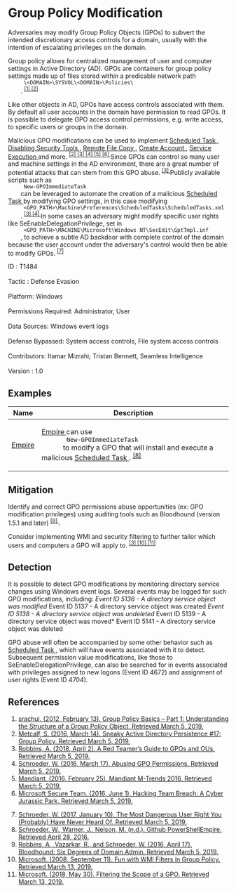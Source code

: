 <div class="container-fluid">
 <h1>
  Group Policy Modification
 </h1>
 <div class="row">
  <div class="col-md-8 description-body">
   <p>
    Adversaries may modify Group Policy Objects (GPOs) to subvert the intended discretionary access controls for a domain, usually with the intention of escalating privileges on the domain.
   </p>
   <p>
    Group policy allows for centralized management of user and computer settings in Active Directory (AD). GPOs are containers for group policy settings made up of files stored within a predicable network path
    <code>
     \&lt;DOMAIN&gt;\SYSVOL\&lt;DOMAIN&gt;\Policies\
    </code>
    .
    <span class="scite-citeref-number" data-reference="TechNet Group Policy Basics" id="scite-ref-1-a">
     <sup>
      <a aria-describedby="qtip-0" data-hasqtip="0" href="https://blogs.technet.microsoft.com/musings_of_a_technical_tam/2012/02/13/group-policy-basics-part-1-understanding-the-structure-of-a-group-policy-object/" target="_blank">
       [1]
      </a>
     </sup>
    </span>
    <span class="scite-citeref-number" data-reference="ADSecurity GPO Persistence 2016" id="scite-ref-2-a">
     <sup>
      <a aria-describedby="qtip-1" data-hasqtip="1" href="https://adsecurity.org/?p=2716" target="_blank">
       [2]
      </a>
     </sup>
    </span>
   </p>
   <p>
    Like other objects in AD, GPOs have access controls associated with them. By default all user accounts in the domain have permission to read GPOs. It is possible to delegate GPO access control permissions, e.g. write access, to specific users or groups in the domain.
   </p>
   <p>
    Malicious GPO modifications can be used to implement
    <a href="https://attack.mitre.org/techniques/T1053">
     Scheduled Task
    </a>
    ,
    <a href="https://attack.mitre.org/techniques/T1089">
     Disabling Security Tools
    </a>
    ,
    <a href="https://attack.mitre.org/techniques/T1105">
     Remote File Copy
    </a>
    ,
    <a href="https://attack.mitre.org/techniques/T1136">
     Create Account
    </a>
    ,
    <a href="https://attack.mitre.org/techniques/T1035">
     Service Execution
    </a>
    and more.
    <span class="scite-citeref-number" data-reference="ADSecurity GPO Persistence 2016" id="scite-ref-2-a">
     <sup>
      <a aria-describedby="qtip-1" data-hasqtip="1" href="https://adsecurity.org/?p=2716" target="_blank">
       [2]
      </a>
     </sup>
    </span>
    <span class="scite-citeref-number" data-reference="Wald0 Guide to GPOs" id="scite-ref-3-a">
     <sup>
      <a aria-describedby="qtip-2" data-hasqtip="2" href="https://wald0.com/?p=179" target="_blank">
       [3]
      </a>
     </sup>
    </span>
    <span class="scite-citeref-number" data-reference="Harmj0y Abusing GPO Permissions" id="scite-ref-4-a">
     <sup>
      <a aria-describedby="qtip-3" data-hasqtip="3" href="http://www.harmj0y.net/blog/redteaming/abusing-gpo-permissions/" target="_blank">
       [4]
      </a>
     </sup>
    </span>
    <span class="scite-citeref-number" data-reference="Mandiant M Trends 2016" id="scite-ref-5-a">
     <sup>
      <a aria-describedby="qtip-4" data-hasqtip="4" href="https://www.fireeye.com/content/dam/fireeye-www/current-threats/pdfs/rpt-mtrends-2016.pdf" target="_blank">
       [5]
      </a>
     </sup>
    </span>
    <span class="scite-citeref-number" data-reference="Microsoft Hacking Team Breach" id="scite-ref-6-a">
     <sup>
      <a aria-describedby="qtip-5" data-hasqtip="5" href="https://www.microsoft.com/security/blog/2016/06/01/hacking-team-breach-a-cyber-jurassic-park/" target="_blank">
       [6]
      </a>
     </sup>
    </span>
    Since GPOs can control so many user and machine settings in the AD environment, there are a great number of potential attacks that can stem from this GPO abuse.
    <span class="scite-citeref-number" data-reference="Wald0 Guide to GPOs" id="scite-ref-3-a">
     <sup>
      <a aria-describedby="qtip-2" data-hasqtip="2" href="https://wald0.com/?p=179" target="_blank">
       [3]
      </a>
     </sup>
    </span>
    Publicly available scripts such as
    <code>
     New-GPOImmediateTask
    </code>
    can be leveraged to automate the creation of a malicious
    <a href="https://attack.mitre.org/techniques/T1053">
     Scheduled Task
    </a>
    by modifying GPO settings, in this case modifying
    <code>
     &lt;GPO_PATH&gt;\Machine\Preferences\ScheduledTasks\ScheduledTasks.xml
    </code>
    .
    <span class="scite-citeref-number" data-reference="Wald0 Guide to GPOs" id="scite-ref-3-a">
     <sup>
      <a aria-describedby="qtip-2" data-hasqtip="2" href="https://wald0.com/?p=179" target="_blank">
       [3]
      </a>
     </sup>
    </span>
    <span class="scite-citeref-number" data-reference="Harmj0y Abusing GPO Permissions" id="scite-ref-4-a">
     <sup>
      <a aria-describedby="qtip-3" data-hasqtip="3" href="http://www.harmj0y.net/blog/redteaming/abusing-gpo-permissions/" target="_blank">
       [4]
      </a>
     </sup>
    </span>
    In some cases an adversary might modify specific user rights like SeEnableDelegationPrivilege, set in
    <code>
     &lt;GPO_PATH&gt;\MACHINE\Microsoft\Windows NT\SecEdit\GptTmpl.inf
    </code>
    , to achieve a subtle AD backdoor with complete control of the domain because the user account under the adversary's control would then be able to modify GPOs.
    <span class="scite-citeref-number" data-reference="Harmj0y SeEnableDelegationPrivilege Right" id="scite-ref-7-a">
     <sup>
      <a aria-describedby="qtip-6" data-hasqtip="6" href="http://www.harmj0y.net/blog/activedirectory/the-most-dangerous-user-right-you-probably-have-never-heard-of/" target="_blank">
       [7]
      </a>
     </sup>
    </span>
   </p>
  </div>
  <div class="col-md-4">
   <div class="card">
    <div class="card-body">
     <div class="card-data">
      <span class="h5 card-title">
       ID
      </span>
      : T1484
      <br/>
      <br/>
     </div>
     <div class="card-data">
      <span class="h5 card-title">
      </span>
     </div>
     <div class="card-data">
      <span class="h5 card-title">
       Tactic
      </span>
      : Defense Evasion
      <br/>
      <br/>
     </div>
     <div class="card-data">
      <span class="h5 card-title">
       Platform:
      </span>
      Windows
      <br/>
      <br/>
     </div>
     <div class="card-data">
      <span class="h5 card-title">
      </span>
     </div>
     <div class="card-data">
      <span class="h5 card-title">
       Permissions Required:
      </span>
      Administrator, User
      <br/>
      <br/>
     </div>
     <div class="card-data">
      <span class="h5 card-title">
      </span>
     </div>
     <div class="card-data">
      <span class="h5 card-title">
       Data Sources:
      </span>
      Windows event logs
      <br/>
      <br/>
     </div>
     <div class="card-data">
      <span class="h5 card-title">
      </span>
     </div>
     <div class="card-data">
      <span class="h5 card-title">
      </span>
     </div>
     <div class="card-data">
      <span class="h5 card-title">
       Defense Bypassed:
      </span>
      System access controls, File system access controls
      <br/>
      <br/>
     </div>
     <div class="card-data">
      <span class="h5 card-title">
      </span>
     </div>
     <div class="card-data">
      <span class="h5 card-title">
      </span>
     </div>
     <div class="card-data">
      <span class="h5 card-title">
      </span>
     </div>
     <div class="card-data">
      <span class="h5 card-title">
       Contributors:
      </span>
      Itamar Mizrahi; Tristan Bennett, Seamless Intelligence
      <br/>
      <br/>
     </div>
     <div class="card-data">
      <span class="h5 card-title">
       Version
      </span>
      : 1.0
     </div>
    </div>
   </div>
  </div>
 </div>
 <h2 class="pt-3" id="examples">
  Examples
 </h2>
 <table class="table table-bordered table-light mt-2">
  <thead>
   <tr>
    <th scope="col">
     Name
    </th>
    <th scope="col">
     Description
    </th>
   </tr>
  </thead>
  <tbody class="bg-white">
   <tr>
    <td>
     <a href="https://attack.mitre.org/software/S0363">
      Empire
     </a>
    </td>
    <td>
     <p>
      <a href="https://attack.mitre.org/software/S0363">
       Empire
      </a>
      can use
      <code>
       New-GPOImmediateTask
      </code>
      to modify a GPO that will install and execute a malicious
      <a href="https://attack.mitre.org/techniques/T1053">
       Scheduled Task
      </a>
      .
      <span class="scite-citeref-number" data-reference="Github PowerShell Empire" id="scite-ref-8-a" onclick="scrollToRef('scite-8')">
       <sup>
        <a aria-describedby="qtip-7" data-hasqtip="7" href="https://github.com/PowerShellEmpire/Empire" target="_blank">
         [8]
        </a>
       </sup>
      </span>
     </p>
    </td>
   </tr>
  </tbody>
 </table>
 <h2 class="pt-3" id="mitigation">
  Mitigation
 </h2>
 <p>
  Identify and correct GPO permissions abuse opportunities (ex: GPO modification privileges) using auditing tools such as Bloodhound (version 1.5.1 and later)
  <span class="scite-citeref-number" data-reference="GitHub Bloodhound" id="scite-ref-9-a">
   <sup>
    <a aria-describedby="qtip-8" data-hasqtip="8" href="https://github.com/BloodHoundAD/BloodHound" target="_blank">
     [9]
    </a>
   </sup>
  </span>
  .
 </p>
 <p>
  Consider implementing WMI and security filtering to further tailor which users and computers a GPO will apply to.
  <span class="scite-citeref-number" data-reference="Wald0 Guide to GPOs" id="scite-ref-3-a">
   <sup>
    <a aria-describedby="qtip-2" data-hasqtip="2" href="https://wald0.com/?p=179" target="_blank">
     [3]
    </a>
   </sup>
  </span>
  <span class="scite-citeref-number" data-reference="Microsoft WMI Filters" id="scite-ref-10-a">
   <sup>
    <a aria-describedby="qtip-9" data-hasqtip="9" href="https://blogs.technet.microsoft.com/askds/2008/09/11/fun-with-wmi-filters-in-group-policy/" target="_blank">
     [10]
    </a>
   </sup>
  </span>
  <span class="scite-citeref-number" data-reference="Microsoft GPO Security Filtering" id="scite-ref-11-a">
   <sup>
    <a aria-describedby="qtip-10" data-hasqtip="10" href="https://docs.microsoft.com/en-us/previous-versions/windows/desktop/Policy/filtering-the-scope-of-a-gpo" target="_blank">
     [11]
    </a>
   </sup>
  </span>
 </p>
 <h2 class="pt-3" id="detection">
  Detection
 </h2>
 <p>
  It is possible to detect GPO modifications by monitoring directory service changes using Windows event logs. Several events may be logged for such GPO modifications, including:
  <em>
   Event ID 5136 - A directory service object was modified
  </em>
  Event ID 5137 - A directory service object was created
  <em>
   Event ID 5138 - A directory service object was undeleted
  </em>
  Event ID 5139 - A directory service object was moved* Event ID 5141 - A directory service object was deleted
 </p>
 <p>
  GPO abuse will often be accompanied by some other behavior such as
  <a href="https://attack.mitre.org/techniques/T1053">
   Scheduled Task
  </a>
  , which will have events associated with it to detect. Subsequent permission value modifications, like those to SeEnableDelegationPrivilege, can also be searched for in events associated with privileges assigned to new logons (Event ID 4672) and assignment of user rights (Event ID 4704).
 </p>
 <h2 class="pt-3" id="references">
  References
 </h2>
 <div class="row">
  <div class="col">
   <ol>
    <li>
     <span class="scite-citation" id="scite-1">
      <span class="scite-citation-text">
       <a class="external text" href="https://blogs.technet.microsoft.com/musings_of_a_technical_tam/2012/02/13/group-policy-basics-part-1-understanding-the-structure-of-a-group-policy-object/" name="scite-1" rel="nofollow" target="_blank">
        srachui. (2012, February 13). Group Policy Basics – Part 1: Understanding the Structure of a Group Policy Object. Retrieved March 5, 2019.
       </a>
      </span>
     </span>
    </li>
    <li>
     <span class="scite-citation" id="scite-2">
      <span class="scite-citation-text">
       <a class="external text" href="https://adsecurity.org/?p=2716" name="scite-2" rel="nofollow" target="_blank">
        Metcalf, S. (2016, March 14). Sneaky Active Directory Persistence #17: Group Policy. Retrieved March 5, 2019.
       </a>
      </span>
     </span>
    </li>
    <li>
     <span class="scite-citation" id="scite-3">
      <span class="scite-citation-text">
       <a class="external text" href="https://wald0.com/?p=179" name="scite-3" rel="nofollow" target="_blank">
        Robbins, A. (2018, April 2). A Red Teamer’s Guide to GPOs and OUs. Retrieved March 5, 2019.
       </a>
      </span>
     </span>
    </li>
    <li>
     <span class="scite-citation" id="scite-4">
      <span class="scite-citation-text">
       <a class="external text" href="http://www.harmj0y.net/blog/redteaming/abusing-gpo-permissions/" name="scite-4" rel="nofollow" target="_blank">
        Schroeder, W. (2016, March 17). Abusing GPO Permissions. Retrieved March 5, 2019.
       </a>
      </span>
     </span>
    </li>
    <li>
     <span class="scite-citation" id="scite-5">
      <span class="scite-citation-text">
       <a class="external text" href="https://www.fireeye.com/content/dam/fireeye-www/current-threats/pdfs/rpt-mtrends-2016.pdf" name="scite-5" rel="nofollow" target="_blank">
        Mandiant. (2016, February 25). Mandiant M-Trends 2016. Retrieved March 5, 2019.
       </a>
      </span>
     </span>
    </li>
    <li>
     <span class="scite-citation" id="scite-6">
      <span class="scite-citation-text">
       <a class="external text" href="https://www.microsoft.com/security/blog/2016/06/01/hacking-team-breach-a-cyber-jurassic-park/" name="scite-6" rel="nofollow" target="_blank">
        Microsoft Secure Team. (2016, June 1). Hacking Team Breach: A Cyber Jurassic Park. Retrieved March 5, 2019.
       </a>
      </span>
     </span>
    </li>
   </ol>
  </div>
  <div class="col">
   <ol start="7.5">
    <li>
     <span class="scite-citation" id="scite-7">
      <span class="scite-citation-text">
       <a class="external text" href="http://www.harmj0y.net/blog/activedirectory/the-most-dangerous-user-right-you-probably-have-never-heard-of/" name="scite-7" rel="nofollow" target="_blank">
        Schroeder, W. (2017, January 10). The Most Dangerous User Right You (Probably) Have Never Heard Of. Retrieved March 5, 2019.
       </a>
      </span>
     </span>
    </li>
    <li>
     <span class="scite-citation" id="scite-8">
      <span class="scite-citation-text">
       <a class="external text" href="https://github.com/PowerShellEmpire/Empire" name="scite-8" rel="nofollow" target="_blank">
        Schroeder, W., Warner, J., Nelson, M. (n.d.). Github PowerShellEmpire. Retrieved April 28, 2016.
       </a>
      </span>
     </span>
    </li>
    <li>
     <span class="scite-citation" id="scite-9">
      <span class="scite-citation-text">
       <a class="external text" href="https://github.com/BloodHoundAD/BloodHound" name="scite-9" rel="nofollow" target="_blank">
        Robbins, A., Vazarkar, R., and Schroeder, W. (2016, April 17). Bloodhound: Six Degrees of Domain Admin. Retrieved March 5, 2019.
       </a>
      </span>
     </span>
    </li>
    <li>
     <span class="scite-citation" id="scite-10">
      <span class="scite-citation-text">
       <a class="external text" href="https://blogs.technet.microsoft.com/askds/2008/09/11/fun-with-wmi-filters-in-group-policy/" name="scite-10" rel="nofollow" target="_blank">
        Microsoft. (2008, September 11). Fun with WMI Filters in Group Policy. Retrieved March 13, 2019.
       </a>
      </span>
     </span>
    </li>
    <li>
     <span class="scite-citation" id="scite-11">
      <span class="scite-citation-text">
       <a class="external text" href="https://docs.microsoft.com/en-us/previous-versions/windows/desktop/Policy/filtering-the-scope-of-a-gpo" name="scite-11" rel="nofollow" target="_blank">
        Microsoft. (2018, May 30). Filtering the Scope of a GPO. Retrieved March 13, 2019.
       </a>
      </span>
     </span>
    </li>
   </ol>
  </div>
 </div>
</div>
